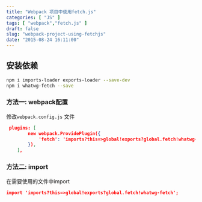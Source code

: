 ```yaml
---
title: "Webpack 项目中使用fetch.js"
categories: [ "JS" ]
tags: [ "webpack","fetch.js" ]
draft: false
slug: "webpack-project-using-fetchjs"
date: "2015-08-24 16:11:00"
---
```


## 安装依赖
```bash
npm i imports-loader exports-loader --save-dev  
npm i whatwg-fetch --save  
```
### 方法一: webpack配置


<!--more-->


修改`webpack.config.js` 文件
```json
 plugins: [
        new webpack.ProvidePlugin({
            'fetch': 'imports?this=>global!exports?global.fetch!whatwg-fetch'
        }),
    ],
```
### 方法二: import

在需要使用的文件中import
```json
import 'imports?this=>global!exports?global.fetch!whatwg-fetch';  
```